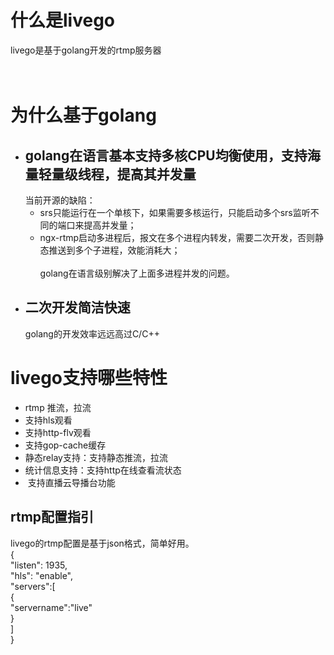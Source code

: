 # 什么是livego<br/>     
livego是基于golang开发的rtmp服务器<br/>     
<br/>     
# 为什么基于golang
*  ## golang在语言基本支持多核CPU均衡使用，支持海量轻量级线程，提高其并发量<br/>   
   当前开源的缺陷：
   - srs只能运行在一个单核下，如果需要多核运行，只能启动多个srs监听不同的端口来提高并发量；<br/>   
   - ngx-rtmp启动多进程后，报文在多个进程内转发，需要二次开发，否则静态推送到多个子进程，效能消耗大；<br/>   
   golang在语言级别解决了上面多进程并发的问题。
*  ## 二次开发简洁快速<br/>   
   golang的开发效率远远高过C/C++

# livego支持哪些特性<br/>     
*  rtmp 推流，拉流
*  支持hls观看
*  支持http-flv观看
*  支持gop-cache缓存
*  静态relay支持：支持静态推流，拉流
*  统计信息支持：支持http在线查看流状态
*  支持直播云导播台功能

## rtmp配置指引
livego的rtmp配置是基于json格式，简单好用。<br/> 
{<br/> 
    "listen": 1935,<br/> 
    "hls": "enable",<br/> 
    "servers":[<br/> 
        {<br/> 
        "servername":"live"<br/> 
        }<br/> 
    ]<br/> 
}<br/> 
